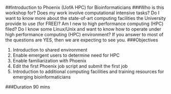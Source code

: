 ##Introduction to Phoenix (UofA HPC) for Bioinformaticians
###Who is this workshop for?
Does my work involve computational intensive tasks? Do I want to know more about the state-of-art computing facilities the University provide to use (for FREE)? Am I new to high performance computing (HPC) filed? Do I know some Linux/Unix and want to know how to operate under high performance computing (HPC) environment? If you answer to most of the questions are YES, then we are expecting to see you.
###Objectives
1. Introduction to shared environment<br>
1. Enable emergent users to determine need for HPC<br>
1. Enable familiarization with Phoenix <br>
1. Edit the first Phoenix job script and submit the first job<br>
1. Introduction to additional computing facilities and training resources for emerging bioinformaticians

###Duration
90 mins
